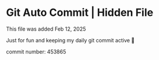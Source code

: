 # Git Auto Commit | Hidden File

This file was added Feb 12, 2025

Just for fun and keeping my daily git commit active 🤪

commit number: 453865
